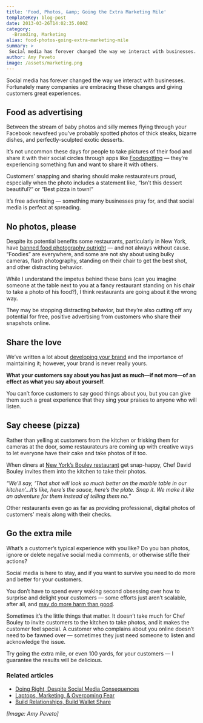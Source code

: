 ```yaml
---
title: 'Food, Photos, &amp; Going the Extra Marketing Mile'
templateKey: blog-post
date: 2013-03-26T14:02:35.000Z
category: 
  -Branding, Marketing
alias: food-photos-going-extra-marketing-mile
summary: > 
 Social media has forever changed the way we interact with businesses. Fortunately many companies are embracing these changes and giving customers great experiences.
author: Amy Peveto
image: /assets/marketing.png
---
```


Social media has forever changed the way we interact with businesses. Fortunately many companies are embracing these changes and giving customers great experiences.

Food as advertising
-------------------

Between the stream of baby photos and silly memes flying through your Facebook newsfeed you’ve probably spotted photos of thick steaks, bizarre dishes, and perfectly-sculpted exotic desserts.

It’s not uncommon these days for people to take pictures of their food and share it with their social circles through apps like [Foodspotting](http://www.foodspotting.com/) — they’re experiencing something fun and want to share it with others.

Customers’ snapping and sharing should make restaurateurs proud, especially when the photo includes a statement like, “Isn’t this dessert beautiful?” or “Best pizza in town!”

It’s free advertising — something many businesses pray for, and that social media is perfect at spreading.

No photos, please
-----------------

Despite its potential benefits some restaurants, particularly in New York, have [banned food photography outright](http://newyork.cbslocal.com/2013/01/28/some-restaurants-ban-food-photography-by-customers/) — and not always without cause. “Foodies” are everywhere, and some are not shy about using bulky cameras, flash photography, standing on their chair to get the best shot, and other distracting behavior.

While I understand the impetus behind these bans (can you imagine someone at the table next to you at a fancy restaurant standing on his chair to take a photo of his food?), I think restaurants are going about it the wrong way.

They may be stopping distracting behavior, but they’re also cutting off any potential for free, positive advertising from customers who share their snapshots online.

Share the love
--------------

We’ve written a lot about [developing your brand](/insights/it-s-not-strategy-until-you-brand-it-part-2) and the importance of maintaining it; however, your brand is never really yours.

**What your customers say about you has just as much—if not more—of an effect as what you say about yourself.**

You can’t force customers to say good things about you, but you can give them such a great experience that they sing your praises to anyone who will listen.

Say cheese (pizza)
------------------

Rather than yelling at customers from the kitchen or frisking them for cameras at the door, some restaurateurs are coming up with creative ways to let everyone have their cake and take photos of it too.

When diners at [New York’s Bouley restaurant](http://www.davidbouley.com/) get snap-happy, Chef David Bouley invites them into the kitchen to take their photos.

_“We’ll say, ‘That shot will look so much better on the marble table in our kitchen’...It’s like, here’s the sauce, here’s the plate. Snap it. We make it like an adventure for them instead of telling them no.”_

Other restaurants even go as far as providing professional, digital photos of customers’ meals along with their checks.

Go the extra mile
-----------------

What’s a customer’s typical experience with you like? Do you ban photos, ignore or delete negative social media comments, or otherwise stifle their actions?

Social media is here to stay, and if you want to survive you need to do more and better for your customers.

You don’t have to spend every waking second obsessing over how to surprise and delight your customers — some efforts just aren’t scalable, after all, and [may do more harm than good](http://www.convinceandconvert.com/social-media-case-studies/social-media-stunts-do-more-harm-than-good/).

Sometimes it’s the little things that matter. It doesn’t take much for Chef Bouley to invite customers to the kitchen to take photos, and it makes the customer feel special. A customer who complains about you online doesn’t need to be fawned over — sometimes they just need someone to listen and acknowledge the issue.

Try going the extra mile, or even 100 yards, for your customers — I guarantee the results will be delicious.

### Related articles

*   [Doing Right, Despite Social Media Consequences](/insights/doing-right-despite-social-media-consequences)
*   [Laptops, Marketing, & Overcoming Fear](/insights/laptops-marketing-overcoming-fear)
*   [Build Relationships, Build Wallet Share](/insights/build-relationships-build-wallet-share)

_\[Image: Amy Peveto\]_